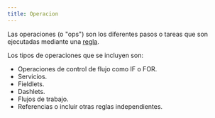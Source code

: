 ```yaml
---
title: Operacion
---
```


Las operaciones (o "ops") son los diferentes pasos o tareas que son ejecutadas
mediante una [regla](concepts/rule).

Los tipos de operaciones que se incluyen son:

- Operaciones de control de flujo como IF o FOR.
- Servicios.
- Fieldlets.
- Dashlets.
- Flujos de trabajo.
- Referencias o incluir otras reglas independientes.